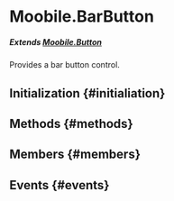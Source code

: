 Moobile.BarButton
================================================================================

##### Extends [Moobile.Button](Control/Button.md)

Provides a bar button control.

Initialization {#initialiation}
--------------------------------------------------------------------------------

Methods {#methods}
--------------------------------------------------------------------------------


Members {#members}
--------------------------------------------------------------------------------


Events {#events}
--------------------------------------------------------------------------------